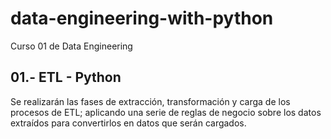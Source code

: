 # data-engineering-with-python
Curso 01 de Data Engineering

## 01.- ETL - Python
Se realizarán las fases de extracción, transformación y carga de los procesos de ETL;  aplicando una serie de reglas de negocio sobre los datos extraídos para convertirlos en datos que serán cargados. 
